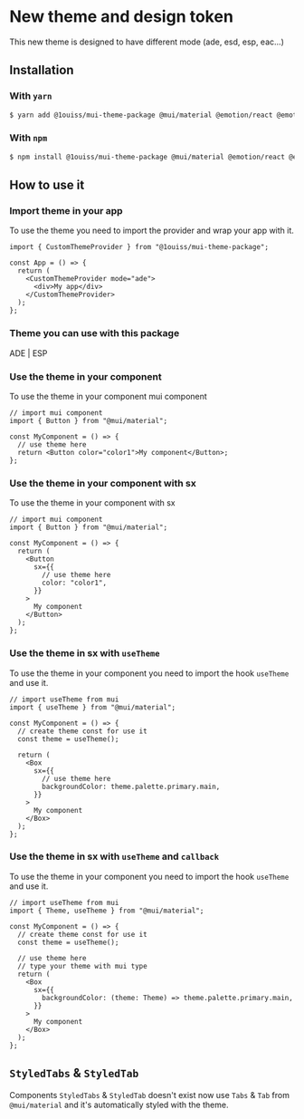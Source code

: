 # New theme and design token

This new theme is designed to have different mode (ade, esd, esp, eac...)

## Installation

### With `yarn`

```bash
$ yarn add @1ouiss/mui-theme-package @mui/material @emotion/react @emotion/styled
```

### With `npm`

```bash
$ npm install @1ouiss/mui-theme-package @mui/material @emotion/react @emotion/styled
```

## How to use it

### Import theme in your app

To use the theme you need to import the provider and wrap your app with it.

```tsx
import { CustomThemeProvider } from "@1ouiss/mui-theme-package";

const App = () => {
  return (
    <CustomThemeProvider mode="ade">
      <div>My app</div>
    </CustomThemeProvider>
  );
};
```

### Theme you can use with this package

ADE | ESP

### Use the theme in your component

To use the theme in your component mui component

```tsx
// import mui component
import { Button } from "@mui/material";

const MyComponent = () => {
  // use theme here
  return <Button color="color1">My component</Button>;
};
```

### Use the theme in your component with sx

To use the theme in your component with sx

```tsx
// import mui component
import { Button } from "@mui/material";

const MyComponent = () => {
  return (
    <Button
      sx={{
        // use theme here
        color: "color1",
      }}
    >
      My component
    </Button>
  );
};
```

### Use the theme in sx with `useTheme`

To use the theme in your component you need to import the hook `useTheme` and use it.

```tsx
// import useTheme from mui
import { useTheme } from "@mui/material";

const MyComponent = () => {
  // create theme const for use it
  const theme = useTheme();

  return (
    <Box
      sx={{
        // use theme here
        backgroundColor: theme.palette.primary.main,
      }}
    >
      My component
    </Box>
  );
};
```

### Use the theme in sx with `useTheme` and `callback`

To use the theme in your component you need to import the hook `useTheme` and use it.

```tsx
// import useTheme from mui
import { Theme, useTheme } from "@mui/material";

const MyComponent = () => {
  // create theme const for use it
  const theme = useTheme();

  // use theme here
  // type your theme with mui type
  return (
    <Box
      sx={{
        backgroundColor: (theme: Theme) => theme.palette.primary.main,
      }}
    >
      My component
    </Box>
  );
};
```

## `StyledTabs` & `StyledTab`

Components `StyledTabs` & `StyledTab` doesn't exist now use `Tabs` & `Tab` from `@mui/material` and it's automatically styled with the theme.
